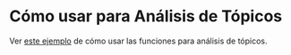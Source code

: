 # Cómo usar para Análisis de Tópicos
Ver [este ejemplo][ejemplo_topicos] de cómo usar las funciones para análisis de tópicos.

[ejemplo_topicos]: https://github.com/munozbravo/banrep/blob/master/banrep/notebooks/ej_topicos.ipynb

